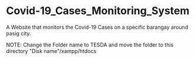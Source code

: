 # Covid-19_Cases_Monitoring_System

  A Website that monitors the Covid-19 Cases on a specific barangay around pasig city.


  NOTE: Change the Folder name to TESDA and move the folder to this directory "Disk name"/xampp/htdocs
